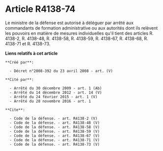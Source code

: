 # Article R4138-74

Le ministre de la défense est autorisé à déléguer par arrêté aux commandants de formation administrative ou aux autorités
dont ils relèvent les pouvoirs en matière de mesures individuelles qu'il tient des articles R. 4138-2, R. 4138-48, R.
4138-58, R. 4138-59, R. 4138-67, R. 4138-68, R. 4138-71 et R. 4138-73.

**Liens relatifs à cet article**

	**Créé par**:

	  - Décret n°2008-392 du 23 avril 2008 - art. (V)

	**Cité par**:

	  - Arrêté du 30 décembre 2009 - art. 1 (Ab)
	  - Arrêté du 14 décembre 2012 - art. 14 (V)
	  - Arrêté du 24 février 2015 - art. 1 (V)
	  - Arrêté du 28 novembre 2016 - art. 1

	**Cite**:

	  - Code de la défense. - art. R4138-2 (V)
	  - Code de la défense. - art. R4138-48 (V)
	  - Code de la défense. - art. R4138-58 (V)
	  - Code de la défense. - art. R4138-59 (V)
	  - Code de la défense. - art. R4138-67 (V)
	  - Code de la défense. - art. R4138-71 (V)
	  - Code de la défense. - art. R4138-73 (V)
